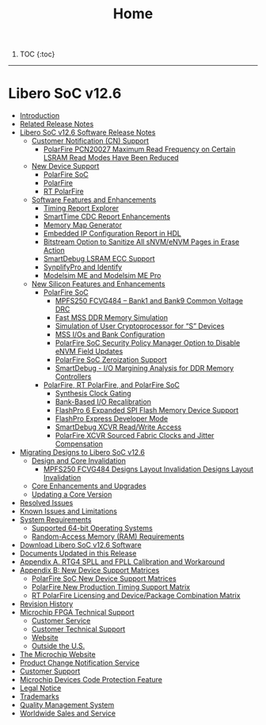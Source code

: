﻿---
layout: default
title: Home
nav_order: 1
description: "Libero SoC Release Notes v12.6"
permalink: /
---

1. TOC
{:toc}

---

# Libero SoC v12.6

-   [Introduction](GUID-6EFA8212-A0B8-4D7D-A1F3-09C9A043A01C.md)
-   [Related Release Notes](GUID-B0C2B915-D502-4B32-A194-AF7141FBC4CB.md)
-   [Libero SoC v12.6 Software Release Notes](GUID-4F46D7F9-8B0A-4D1A-8B15-2C12F938E2C1.md)
    -   [Customer Notification \(CN\) Support](GUID-EAD6C696-E01D-40F4-B54F-E0AD053A3529.md)
        -   [PolarFire PCN20027 Maximum Read Frequency on Certain LSRAM Read Modes Have Been Reduced](GUID-42D38C1E-1BA6-42BD-8AE5-380A1741A722.md)
    -   [New Device Support](GUID-848E4FCE-4908-4CC6-BBDC-8F915A72ADB8.md)
        -   [PolarFire SoC](GUID-307460B3-39A9-4DA4-A801-6D714BC47B8A.md)
        -   [PolarFire](GUID-23583617-F2BC-406C-B610-61126EAEE271.md)
        -   [RT PolarFire](GUID-BEF76FA2-4891-4C8F-81E2-9894EA2A3662.md)
    -   [Software Features and Enhancements](GUID-0C8F8AEA-9445-4B14-83EE-0D7D82E81DB5.md)
        -   [Timing Report Explorer](GUID-60B37324-AC10-4EE0-9E6C-490A2D9D2D80.md)
        -   [SmartTime CDC Report Enhancements](GUID-207B50AD-7051-45F7-8B0F-BCE12197D867.md)
        -   [Memory Map Generator](GUID-A1DCFDF7-0E58-4A3D-93B7-02E1DFE27755.md)
        -   [Embedded IP Configuration Report in HDL](GUID-BF700662-1C97-4D31-9EE6-56D61CE37B9B.md)
        -   [Bitstream Option to Sanitize All sNVM/eNVM Pages in Erase Action](GUID-E667682B-0888-4E3A-B4C1-421AD657ECA6.md)
        -   [SmartDebug LSRAM ECC Support](GUID-630638D7-FD54-479C-B9B4-9E903AA549DF.md)
        -   [SynplifyPro and Identify](GUID-66743F92-A8E0-4D53-8308-D10CF412DC51.md)
        -   [Modelsim ME and Modelsim ME Pro](GUID-F261BE7E-0EC0-4459-8F0E-41C6C6A40291.md)
    -   [New Silicon Features and Enhancements](GUID-3F16951C-6221-4E01-AE80-40DC5C13B53F.md)
        -   [PolarFire SoC](GUID-01242F39-2030-4BC9-A2F4-EA1744E85B84.md)
            -   [MPFS250 FCVG484 – Bank1 and Bank9 Common Voltage DRC](GUID-BC578EDC-BAAA-4D39-9914-4E2E297E6C09.md)
            -   [Fast MSS DDR Memory Simulation](GUID-B07AC7F4-E4AC-4CFE-9F44-485B7809AB67.md)
            -   [Simulation of User Cryptoprocessor for “S” Devices](GUID-9B6F3467-552D-4C1E-83B9-6BC3BEB49F0A.md)
            -   [MSS I/Os and Bank Configuration](GUID-46A601E3-9D22-4107-A566-1A6A9B4221F5.md)
            -   [PolarFire SoC Security Policy Manager Option to Disable eNVM Field Updates](GUID-FBC93484-2691-47D0-A42F-EBE09595A90D.md)
            -   [PolarFire SoC Zeroization Support](GUID-63C69C2B-F113-45BB-8126-E9A6FFEDD6AC.md)
            -   [SmartDebug - I/O Margining Analysis for DDR Memory Controllers](GUID-6F20F33E-BA52-44A1-B004-5BC9523D2783.md)
        -   [PolarFire, RT PolarFire, and PolarFire SoC](GUID-FD2E56AA-67B5-4642-BA0B-63904E515EA3.md)
            -   [Synthesis Clock Gating](GUID-FF3CB59E-6EBC-44FA-988D-25E275575C04.md)
            -   [Bank-Based I/O Recalibration](GUID-6E572827-C323-4BD8-A7BA-61ACB95F8477.md)
            -   [FlashPro 6 Expanded SPI Flash Memory Device Support](GUID-944E9AE8-C9A5-4B9E-9299-F35982BEBDD7.md)
            -   [FlashPro Express Developer Mode](GUID-65D6A47C-0CD9-4A81-8C1B-DB88F9094964.md)
            -   [SmartDebug XCVR Read/Write Access](GUID-6E6F1589-F683-4D84-96A7-9004B47645B5.md)
            -   [PolarFire XCVR Sourced Fabric Clocks and Jitter Compensation](GUID-7C396981-E030-4E99-98C4-F7F2F90A7A5A.md)
-   [Migrating Designs to Libero SoC v12.6](GUID-9E82ED25-0C10-4BD8-B9D9-069F98ABF69E.md)
    -   [Design and Core Invalidation](GUID-6A71324F-82DB-448E-A1CC-DDDB7480AB49.md)
        -   [MPFS250 FCVG484 Designs Layout Invalidation Designs Layout Invalidation](GUID-EC7153B6-246F-42BF-A265-5258EF916E5B.md)
    -   [Core Enhancements and Upgrades](GUID-BB22789D-7B80-4AB9-B7B0-15F1C54F6E79.md)
    -   [Updating a Core Version](GUID-1DF9E047-ABE1-4C53-80D5-F15304351400.md)
-   [Resolved Issues](GUID-C956C8B8-7803-4F7A-8618-C87F0691A179.md)
-   [Known Issues and Limitations](GUID-4580CB82-B897-465D-8308-9681EAE0875A.md)
-   [System Requirements](GUID-B95F8060-5ED0-4C65-9790-71CB740A8769.md)
    -   [Supported 64-bit Operating Systems](GUID-DBF3E07A-CA19-4E0C-9D0B-8F55A465DCDE.md)
    -   [Random-Access Memory \(RAM\) Requirements](GUID-3CBF00E9-6E6B-4DB8-8276-F43F122D266C.md)
-   [Download Libero SoC v12.6 Software](GUID-1B1AC9A9-6193-48BB-8AE0-30F208B1BD43.md)
-   [Documents Updated in this Release](GUID-8A6339B7-5DA3-4EDC-85BC-1483AF35D298.md)
-   [Appendix A. RTG4 SPLL and FPLL Calibration and Workaround](GUID-33FB44E7-B34C-4BE3-B0EF-12AEDA85F63E.md)
-   [Appendix B: New Device Support Matrices](GUID-EA7BE352-3D51-4955-85C0-8A3C716A429D.md)
    -   [PolarFire SoC New Device Support Matrices](GUID-EE12A1FA-E0C6-4D12-8BDA-3EDC05C27952.md)
    -   [PolarFire New Production Timing Support Matrix](GUID-596BDB37-E8F0-4BF2-9567-2A68CA45B740.md)
    -   [RT PolarFire Licensing and Device/Package Combination Matrix](GUID-EF8E2D14-E2F3-411A-89CA-5B5540F74B9F.md)
-   [Revision History](GUID-A272DC4F-57E3-43FC-8DC3-2EB7E5A777B9.md)
-   [Microchip FPGA Technical Support](GUID-F9CF799C-7DEB-461F-9D6C-2A3F3C910ACF.md)
    -   [Customer Service](GUID-CD4AD298-15F2-44A8-A734-EBEE3A9AF154.md)
    -   [Customer Technical Support](GUID-CBA128DE-8057-48D6-B166-CC98F5DEEEFC.md)
    -   [Website](GUID-5A785935-F95C-40F2-8658-BE331AF364D4.md)
    -   [Outside the U.S.](GUID-C18852E1-B6BB-4741-A0B9-98971D59F6F3.md)
-   [The Microchip Website](GUID-7551DC67-D79D-4F0C-B56F-7B17E12400E0.md)
-   [Product Change Notification Service](GUID-CDA512D8-0DE4-4672-8716-04CAC681CB38.md)
-   [Customer Support](GUID-F05182E4-B102-4775-A746-1FF37F465312.md)
-   [Microchip Devices Code Protection Feature](GUID-E8251634-7B15-4073-A103-5A5F128B8699.md)
-   [Legal Notice](GUID-125F1A93-76CC-4BD7-BACA-01844FBD5F4F.md)
-   [Trademarks](GUID-21750586-F9F2-4E33-87FB-8F2994BF4744.md)
-   [Quality Management System](GUID-07985EED-D525-413B-AEFE-78B563328687.md)
-   [Worldwide Sales and Service](GUID-02A694CF-88A5-4ADA-8785-7EEEC62D66EA.md)

